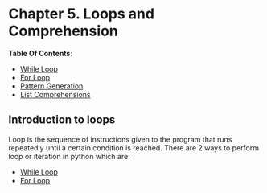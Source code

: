 # Chapter 5. Loops and Comprehension

**Table Of Contents**:

- [While Loop](chapter%205.1%20while%20loop.md)
- [For Loop](chapter%205.chapter%205.2%20for%20loop.md)
- [Pattern Generation](chapter%205.1%20while%20loop.md)
- [List Comprehensions](chapter%205.1%20while%20loop.md)

## Introduction to loops

Loop is the sequence of instructions given to the program that runs repeatedly
until a certain condition is reached. There are 2 ways to
perform loop or iteration in python which are:

- [While Loop](chapter%205.1%20while%20loop.md)
- [For Loop](chapter%205.2%20for%20loop.md)
